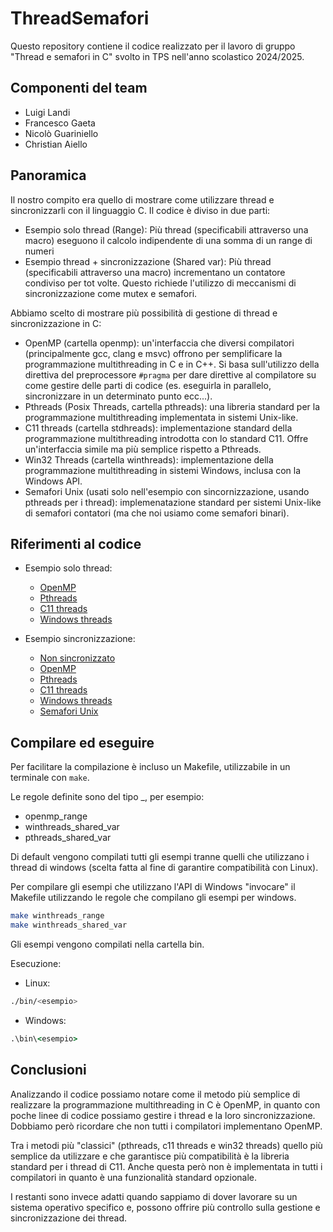 # ThreadSemafori

Questo repository contiene il codice realizzato per il lavoro di gruppo "Thread e semafori in C" svolto in TPS nell'anno scolastico 2024/2025.

## Componenti del team

- Luigi Landi
- Francesco Gaeta
- Nicolò Guariniello
- Christian Aiello

## Panoramica

Il nostro compito era quello di mostrare come utilizzare thread e sincronizzarli con il linguaggio C.
Il codice è diviso in due parti:

-  Esempio solo thread (Range): Più thread (specificabili attraverso una macro) eseguono il calcolo indipendente di una somma di un range di numeri
-  Esempio thread + sincronizzazione (Shared var): Più thread (specificabili attraverso una macro) incrementano un contatore condiviso per tot volte. Questo richiede l'utilizzo di meccanismi di sincronizzazione come mutex e semafori.

Abbiamo scelto di mostrare più possibilità di gestione di thread e sincronizzazione in C:

- OpenMP (cartella openmp): un'interfaccia che diversi compilatori (principalmente gcc, clang e msvc) offrono per semplificare la programmazione multithreading in C e in C++. Si basa sull'utilizzo della direttiva del preprocessore ```#pragma``` per dare direttive al compilatore su come gestire delle parti di codice (es. eseguirla in parallelo, sincronizzare in un determinato punto ecc...). 
- Pthreads (Posix Threads, cartella pthreads): una libreria standard per la programmazione multithreading implementata in sistemi Unix-like.
- C11 threads (cartella stdhreads): implementazione standard della programmazione multithreading introdotta con lo standard C11. Offre un'interfaccia simile ma più semplice rispetto a Pthreads.
- Win32 Threads (cartella winthreads): implementazione della programmazione multithreading in sistemi Windows, inclusa con la Windows API.
- Semafori Unix (usati solo nell'esempio con sincornizzazione, usando pthreads per i thread): implemenatazione standard per sistemi Unix-like di semafori contatori (ma che noi usiamo come semafori binari).

## Riferimenti al codice

- Esempio solo thread:
  - [OpenMP](openmp/openmp_range.c)
  - [Pthreads](pthreads/pthreads_range.c)
  - [C11 threads](stdthreads/stdthreads_range.c)
  - [Windows threads](winthreads/winthreads_range.c)

- Esempio sincronizzazione:
  - [Non sincronizzato](openmp/openmp_shared_var_nosync.c)
  - [OpenMP](openmp/openmp_shared_var.c)
  - [Pthreads](pthreads/pthreads_shared_var.c)
  - [C11 threads](stdthreads/stdthreads_shared_var.c)
  - [Windows threads](winthreads/winthreads_shared_var.c)
  - [Semafori Unix](semaphore/semaphore_shared_var.c)

## Compilare ed eseguire

Per facilitare la compilazione è incluso un Makefile, utilizzabile in un terminale con ```make```.

Le regole definite sono del tipo <metodo>_<esempio>, per esempio:
- openmp_range
- winthreads_shared_var
- pthreads_shared_var

Di default vengono compilati tutti gli esempi tranne quelli che utilizzano i thread di windows (scelta fatta al fine di garantire compatibilità con Linux).

Per compilare gli esempi che utilizzano l'API di Windows "invocare" il Makefile utilizzando le regole che compilano gli esempi per windows.
```bash
make winthreads_range
make winthreads_shared_var
```

Gli esempi vengono compilati nella cartella bin.

Esecuzione:

- Linux:
```bash
./bin/<esempio>
```

- Windows:
```cmd
.\bin\<esempio>
```

## Conclusioni

Analizzando il codice possiamo notare come il metodo più semplice di realizzare la programmazione multithreading in C è OpenMP, in quanto con poche linee di codice possiamo gestire i thread e la loro sincronizzazione. Dobbiamo però ricordare che non tutti i compilatori implementano OpenMP.

Tra i metodi più "classici" (pthreads, c11 threads e win32 threads) quello più semplice da utilizzare e che garantisce più compatibilità è la libreria standard per i thread di C11. Anche questa però non è implementata in tutti i compilatori in quanto è una funzionalità standard opzionale.

I restanti sono invece adatti quando sappiamo di dover lavorare su un sistema operativo specifico e, possono offrire più controllo sulla gestione e sincronizzazione dei thread.
